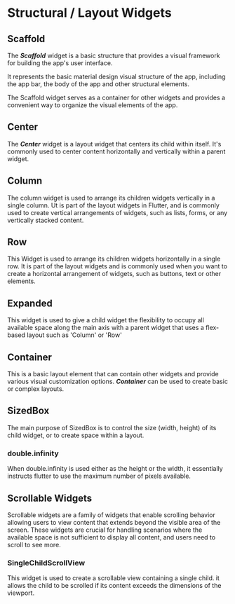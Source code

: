 # Structural / Layout Widgets

## Scaffold

The ***Scaffold*** widget is a basic structure that provides a visual framework for building the app's user interface.

It represents the basic material design visual structure of the app, including the app bar, the body of the app and other structural elements.

The Scaffold widget serves as a container for other widgets and provides a convenient way to organize the visual elements of the app.

## Center

The ***Center*** widget is a layout widget that centers its child within itself. It's commonly used to center content horizontally and vertically within a parent widget.

## Column

The column widget is used to arrange its children widgets vertically in a single column. Ut is part of the layout widgets in Flutter, and is commonly used to create vertical arrangements of widgets, such as lists, forms, or any vertically stacked content.

## Row

This Widget is used to arrange its children widgets horizontally in a single row. It is part of the layout widgets and is commonly used when you want to create a horizontal arrangement of widgets, such as buttons, text or other elements.

## Expanded

This widget is used to give a child widget the flexibility to occupy all available space along the main axis with a parent widget that uses a flex-based layout such as 'Column' or 'Row'

## Container

This is a basic layout element that can contain other widgets and provide various visual customization options. ***Container*** can be used to create basic or complex layouts.

## SizedBox

The main purpose of SizedBox is to control the size (width, height) of its child widget, or to create space within a layout.

### double.infinity

When double.infinity is used either as the height or the width, it essentially instructs flutter to use the maximum number of pixels available.

## Scrollable Widgets

Scrollable widgets are a family of widgets that enable scrolling behavior allowing users to view content that extends beyond the visible area of the screen. These widgets are crucial for handling scenarios where the available space is not sufficient to display all content, and users need to scroll to see more.

### SingleChildScrollView

This widget is used to create a scrollable view containing a single child. it allows the child to be scrolled if its content exceeds the dimensions of the viewport.

